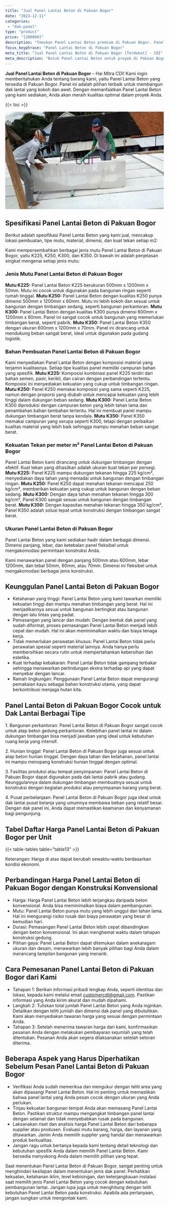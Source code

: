```yaml
---
title: "Jual Panel Lantai Beton di Pakuan Bogor"
date: "2023-12-11"
categories:
 - "dak-panel"
type: "product"
price: "[200000]"
description: "Temukan Panel Lantai Beton premium di Pakuan Bogor. Panel Lantai Beton dirancang untuk kebutuhan konstruksi modern dengan performa andalan. Hubungi kami sekarang."
focus_keyphrase: "Panel Lantai Beton di Pakuan Bogor"
meta_title: "Jual Panel Lantai Beton di Pakuan Bogor [Terdekat] - CDI"
meta_description: "Butuh Panel Lantai Beton untuk proyek di Pakuan Bogor?. Kami menyediakan Panel Lantai Beton premium untuk pembangunan. Promo menarik hanya di sini."
---
```


**Jual Panel Lantai Beton di Pakuan Bogor** – Hai Mitra CDI! Kami ingin memberitahukan Anda tentang barang kami, yaitu Panel Lantai Beton yang tersedia di Pakuan Bogor. Panel ini adalah pilihan terbaik untuk membangun dak lantai yang kokoh dan awet. Dengan memanfaatkan Panel Lantai Beton yang kami sediakan, Anda akan meraih kualitas optimal dalam proyek Anda.

{{< toc >}}

![Jual Panel Lantai Beton di Pakuan Bogor](/images/dak-panel/dak-panel-12.jpg)

## Spesifikasi Panel Lantai Beton di Pakuan Bogor

Berikut adalah spesifikasi Panel Lantai Beton yang kami jual, mencakup lokasi pembuatan, tipe mutu, material, dimensi, dan kuat tekan setiap m2:

Kami mempersembahkan berbagai jenis mutu Panel Lantai Beton di Pakuan Bogor, yaitu K225, K250, K300, dan K350. Di bawah ini adalah penjelasan singkat mengenai setiap jenis mutu:

### Jenis Mutu Panel Lantai Beton di Pakuan Bogor

**Mutu K225:** Panel Lantai Beton K225 berukuran 500mm x 1200mm x 50mm. Mutu ini cocok untuk digunakan pada bangunan ringan seperti rumah tinggal.
**Mutu K250:** Panel Lantai Beton dengan kualitas K250 punya dimensi 500mm x 1200mm x 60mm. Mutu ini lebih kokoh dan sesuai untuk bangunan dengan timbangan sedang, seperti bangunan perkantoran.
**Mutu K300:** Panel Lantai Beton dengan kualitas K300 punya dimensi 600mm x 1200mm x 60mm. Panel ini sangat cocok untuk bangunan yang memerlukan timbangan berat, seperti pabrik.
**Mutu K350:** Panel Lantai Beton K350 dengan ukuran 600mm x 1200mm x 70mm. Panel ini dirancang untuk mendukung beban sangat berat, ideal untuk digunakan pada gudang logistik.

### Bahan Pembuatan Panel Lantai Beton di Pakuan Bogor

Kami menyediakan Panel Lantai Beton dengan komposisi material yang terjamin kualitasnya. Setiap tipe kualitas panel memiliki campuran bahan yang spesifik.
**Mutu K225:** Komposisi kombinasi panel K225 terdiri dari bahan semen, pasir, kerikil, dan cairan dengan perbandingan tertentu. Komposisi ini menyediakan kekuatan yang cukup untuk timbangan ringan.
**Mutu K250:** Panel K250 memakai komposisi yang sama seperti K225, namun dengan proporsi yang diubah untuk mencapai kekuatan yang lebih tinggi dalam dukungan beban sedang.
**Mutu K300:** Panel Lantai Beton K300 diproduksi dengan campuran beton yang lebih tahan lama dan penambahan bahan tambahan tertentu. Hal ini membuat panel mampu dukungan timbangan berat tanpa kendala.
**Mutu K350:** Panel K350 memakai campuran yang serupa seperti K300, tetapi dengan perbaikan kualitas material yang lebih baik sehingga mampu menahan beban sangat berat.

### Kekuatan Tekan per meter m² Panel Lantai Beton di Pakuan Bogor

Panel Lantai Beton kami dirancang untuk dukungan timbangan dengan efektif. Kuat tekan yang dihasilkan adalah ukuran kuat tekan per persegi.
**Mutu K225:** Panel K225 mampu dukungan tekanan hingga 225 kg/cm², menyediakan daya tahan yang memadai untuk bangunan dengan timbangan ringan.
**Mutu K250:** Panel K250 dapat menahan tekanan mencapai 250 kg/cm², memberikan kekuatan yang cukup untuk bangunan dengan beban sedang.
**Mutu K300:** Dengan daya tahan menahan tekanan hingga 300 kg/cm², Panel K300 sangat sesuai untuk bangunan dengan timbangan berat.
**Mutu K350:** Dengan kapasitas menahan tekanan hingga 350 kg/cm², Panel K350 adalah solusi tepat untuk konstruksi dengan timbangan sangat berat.

### Ukuran Panel Lantai Beton di Pakuan Bogor

Panel Lantai Beton yang kami sediakan hadir dalam berbagai dimensi. Dimensi panjang, lebar, dan ketebalan panel fleksibel untuk mengakomodasi permintaan konstruksi Anda.

Kami menawarkan panel dengan panjang 500mm atau 600mm, lebar 1200mm, dan tebal 50mm, 60mm, atau 70mm. Dimensi ini fleksibel untuk mengakomodasi berbagai jenis konstruksi.

## Keunggulan Panel Lantai Beton di Pakuan Bogor

*   Ketahanan yang tinggi: Panel Lantai Beton yang kami tawarkan memiliki kekuatan tinggi dan mampu menahan timbangan yang berat. Hal ini menjadikannya sesuai untuk bangunan bertingkat atau bangunan dengan lalu lintas yang padat.
*   Pemasangan yang lancar dan mudah: Dengan bentuk dak panel yang sudah diformat, proses pemasangan Panel Lantai Beton menjadi lebih cepat dan mudah. Hal ini akan meminimalkan waktu dan biaya tenaga kerja.
*   Tidak memerlukan perawatan khusus: Panel Lantai Beton tidak perlu perawatan spesial seperti material lainnya. Anda hanya perlu membersihkan secara rutin untuk mempertahankan kebersihan dan estetika.
*   Kuat terhadap kebakaran: Panel Lantai Beton tidak gampang terbakar sehingga menawarkan perlindungan ekstra terhadap api yang dapat menyebar dengan lancar.
*   Ramah lingkungan: Penggunaan Panel Lantai Beton dapat mengurangi pemakaian kayu sebagai bahan konstruksi utama, yang dapat berkontribusi menjaga hutan kita.

## Panel Lantai Beton di Pakuan Bogor Cocok untuk Dak Lantai Berbagai Tipe

1\.  Bangunan perkantoran: Panel Lantai Beton di Pakuan Bogor sangat cocok untuk atap beton gedung perkantoran. Kelebihan panel lantai ini dalam dukungan timbangan bisa menjadi jawaban yang ideal untuk kebutuhan ruang kerja yang intensif.

2\.  Hunian tinggal: Panel Lantai Beton di Pakuan Bogor juga sesuai untuk atap beton hunian tinggal. Dengan daya tahan dan ketahanan, panel lantai ini mampu menopang konstruksi hunian tinggal dengan optimal.

3\.  Fasilitas produksi atau tempat penyimpanan: Panel Lantai Beton di Pakuan Bogor dapat digunakan pada dak lantai pabrik atau gudang. Keunggulannya dalam dukungan timbangan membuatnya sesuai untuk konstruksi dengan kegiatan produksi atau penyimpanan barang yang berat.

4\.  Pusat perbelanjaan: Panel Lantai Beton di Pakuan Bogor juga ideal untuk dak lantai pusat belanja yang umumnya membawa beban yang relatif besar. Dengan dak panel ini, Anda dapat memastikan keamanan dan kenyamanan bagi pengunjung.

## Tabel Daftar Harga Panel Lantai Beton di Pakuan Bogor per Unit

{{< table-tables table="table13" >}}

Keterangan: Harga di atas dapat berubah sewaktu-waktu berdasarkan kondisi ekonomi.

## Perbandingan Harga Panel Lantai Beton di Pakuan Bogor dengan Konstruksi Konvensional

*   Harga: Harga Panel Lantai Beton lebih terjangkau daripada beton konvensional. Anda bisa meminimalkan biaya dalam pembangunan.
*   Mutu: Panel Lantai Beton punya mutu yang lebih unggul dan tahan lama. Hal ini mengurangi risiko rusak dan biaya perawatan yang besar di kemudian hari.
*   Durasi: Pemasangan Panel Lantai Beton lebih cepat dibandingkan dengan beton konvensional. Ini akan menghemat waktu dalam tahapan konstruksi gedung.
*   Pilihan gaya: Panel Lantai Beton dapat ditemukan dalam anekaragam ukuran dan desain, menawarkan lebih banyak pilihan bagi Anda dalam merancang tampilan bangunan yang menarik.

## Cara Pemesanan Panel Lantai Beton di Pakuan Bogor dari Kami

*   Tahapan 1: Berikan informasi pribadi lengkap Anda, seperti identitas dan lokasi, kepada kami melalui email customercdi@gmail.com. Pastikan informasi yang Anda kirim akurat dan mudah dipahami.
*   Langkah 2: Tuliskan total jumlah Panel Lantai Beton yang Anda inginkan. Detailkan dengan teliti jumlah dan dimensi dak panel yang dibutuhkan. Kami akan menyediakan tawaran harga yang sesuai dengan permintaan Anda.
*   Tahapan 3: Setelah menerima tawaran harga dari kami, konfirmasikan pesanan Anda dengan melakukan pembayaran sejumlah yang telah ditentukan. Pesanan Anda akan segera dilaksanakan setelah setoran diterima.

## Beberapa Aspek yang Harus Diperhatikan Sebelum Pesan Panel Lantai Beton di Pakuan Bogor

*   Verifikasi Anda sudah memeriksa dan mengukur dengan teliti area yang akan dipasangi Panel Lantai Beton. Hal ini penting untuk memastikan bahwa panel lantai yang Anda pesan cocok dengan ukuran yang Anda perlukan.
*   Tinjau kekuatan bangunan tempat Anda akan memasang Panel Lantai Beton. Pastikan struktur mampu mengangkat timbangan panel lantai dengan selamat dan tidak menyebabkan rusak pada bangunan.
*   Laksanakan riset dan analisis harga Panel Lantai Beton dari beberapa supplier atau produsen. Evaluasi mutu barang, harga, dan layanan yang ditawarkan. Jamin Anda memilih supplier yang handal dan menawarkan produk berkualitas.
*   Jangan ragu untuk bertanya kepada kami tentang detail teknologi dan kebutuhan spesifik Anda dalam memilih Panel Lantai Beton. Kami bersedia menyokong Anda dalam memilih pilihan yang tepat.

Saat menentukan Panel Lantai Beton di Pakuan Bogor, sangat penting untuk menghindari kesilapan dalam menentukan jenis dak panel. Perhatikan kekuatan, ketahanan iklim, level kebisingan, dan keterjangkauan instalasi saat memilih jenis Panel Lantai Beton yang cocok dengan kebutuhan pembangunan lantai. Jangan lupa juga untuk menghitung dengan teliti kebutuhan Panel Lantai Beton pada konstruksi. Apabila ada pertanyaan, jangan sungkan untuk mengontak kami.